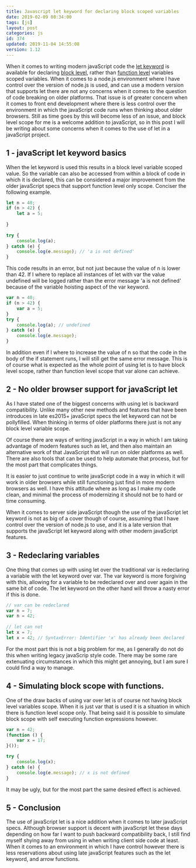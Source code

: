 ```yaml
---
title: Javascript let keyword for declaring block scoped variables
date: 2019-02-09 08:34:00
tags: [js]
layout: post
categories: js
id: 374
updated: 2019-11-04 14:55:08
version: 1.12
---
```


When it comes to writing modern javaScript code the [let keyword](https://developer.mozilla.org/en-US/docs/Web/JavaScript/Reference/Statements/let) is available for declaring [block level](https://en.wikipedia.org/wiki/Scope_(computer_science)#Block_scope), rather than [function level](https://en.wikipedia.org/wiki/Scope_(computer_science)#Function_scope) variables scoped variables. When it comes to a node.js environment where I have control over the version of node.js is used, and can use a modern version that supports let there are not any concerns when it comes to the question of code breaking on older platforms. That issue is of greater concern when it comes to front end development where there is less control over the environment in which the javaScript code runs when thinking about older browsers. Still as time goes by this will become less of an issue, and block level scope for me is a welcome addition to javaScript, so in this post I will be writing about some concerns when it comes to the use of let in a javaScript project.

<!-- more -->

## 1 - javaScript let keyword basics

When the let keyword is used this results in a block level variable scoped value. So the variable can also be accessed from within a block of code in which it is declared, this can be considered a major improvement from the older javaScript specs that support function level only scope. Conciser the following example.

```js
let n = 40;
if (n > 42) {
    let a = 5;
 
}
 
try {
    console.log(a);
} catch (e) {
    console.log(e.message); // 'a is not defined'
}
```

This code results in an error, but not just because the value of n is lower than 42. If I where to replace all instances of let with var the value undefined will be logged rather than the error message 'a is not defined' because of the variable hoisting aspect of the var keyword.

```js
var n = 40;
if (n > 42) {
    var a = 5;
}
try {
    console.log(a); // undefined
} catch (e) {
    console.log(e.message);
}
```

In addition even if I where to increase the value of n so that the code in the body of the if statement runs, I will still get the same error message. This is of course what is expected as the whole point of using let is to have block level scope, rather than function level scope that var alone can achieve.

## 2 - No older browser support for javaScript let

As I have stated one of the biggest concerns with using let is backward compatibility. Unlike many other new methods and features that have been introduces in late es2015+ javaScript specs the let keyword can not be pollyfilled. When thinking in terms of older platforms there just is not any block level variable scope.

Of course there are ways of writing javaScript in a way in which I am taking advantage of modern features such as let, and then also maintain an alternative work of that JavaScript that will run on older platforms as well. There are also tools that can be used to help automate that process, but for the most part that complicates things. 

It is easier to just continue to write javaScript code in a way in which it will work in older browsers while still functioning just find in more modern browsers as well. I have this attitude where as long as I make my code clean, and minimal the process of modernizing it should not be to hard or time consuming.

When it comes to server side javaScript though the use of the javaScript let keyword is not as big of a cover though of course, assuming that I have control over the version of node.js to use, and it is a late version that supports the javaScript let keyword along with other modern javaScript features.

## 3 - Redeclaring variables

One thing that comes up with using let over the traditional var is redeclaring a variable with the let keyword over var. The var keyword is more forgiving with this, allowing for a variable to be redeclared over and over again in the same bit of code. The let keyword on the other hand will throw a nasty error if this is done.

```js
// var can be redeclared
var n = 7;
var n = 42;
 
// let can not
let x = 7;
let x = 42; // SyntaxError: Identifier 'x' has already been declared
```

For the most part this is not a big problem for me, as I generally do not do this when writing legacy javaScrip style code. There may be some rare extenuating circumstances in which this might get annoying, but I am sure I could find a way to manage.

## 4 - Simulating block scope with functions.

One of the draw backs of using var over let is of course not having block level variables scope. When it is just var that is used it is a situation in which there is function level scope only. That being said it is possible to simulate block scope with self executing function expressions however.

```js
var n = 42;
(function () {
    var x = 17;
}());

try {
    console.log(x);
} catch (e) {
    console.log(e.message); // x is not defined
}
```

It may be ugly, but for the most part the same desired effect is achieved.

## 5 - Conclusion

The use of javaScript let is a nice addition when it comes to later javaScript specs. Although browser support is decent with javaScript let these days depending on how far I want to push backward compatibility back, I still find myself shying away from using in when writing client side code at least. When it comes to an environment in which I have control however there is less reservations about using late javaScript features such as the let keyword, and arrow functions.